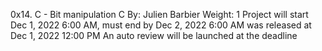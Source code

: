 0x14. C - Bit manipulation
C
 By: Julien Barbier
 Weight: 1
 Project will start Dec 1, 2022 6:00 AM, must end by Dec 2, 2022 6:00 AM
 was released at Dec 1, 2022 12:00 PM
 An auto review will be launched at the deadline
